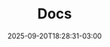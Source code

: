 ---
weight: 1
title: "Docs"
description: ""
icon: "article"
date: "2025-09-20T18:28:31-03:00"
lastmod: "2025-09-20T18:28:31-03:00"
draft: false
toc: true
---